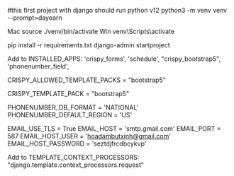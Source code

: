 #this first project with django
should run python v12
python3 -m venv venv --prompt=dayearn

Mac source ./venv/bin/activate
Win venv\Scripts\activate

pip install -r requirements.txt
django-admin startproject



Add to INSTALLED_APPS:
'crispy_forms',
'schedule',
"crispy_bootstrap5",
'phonenumber_field',


CRISPY_ALLOWED_TEMPLATE_PACKS = "bootstrap5"

CRISPY_TEMPLATE_PACK = "bootstrap5"

PHONENUMBER_DB_FORMAT = 'NATIONAL'
PHONENUMBER_DEFAULT_REGION = 'US'

EMAIL_USE_TLS = True
EMAIL_HOST = 'smtp.gmail.com'
EMAIL_PORT = 587
EMAIL_HOST_USER = 'hoadambutxinh@gmail.com'
EMAIL_HOST_PASSWORD = 'seztdjfrcdbcykvp'


Add to TEMPLATE_CONTEXT_PROCESSORS:
"django.template.context_processors.request"